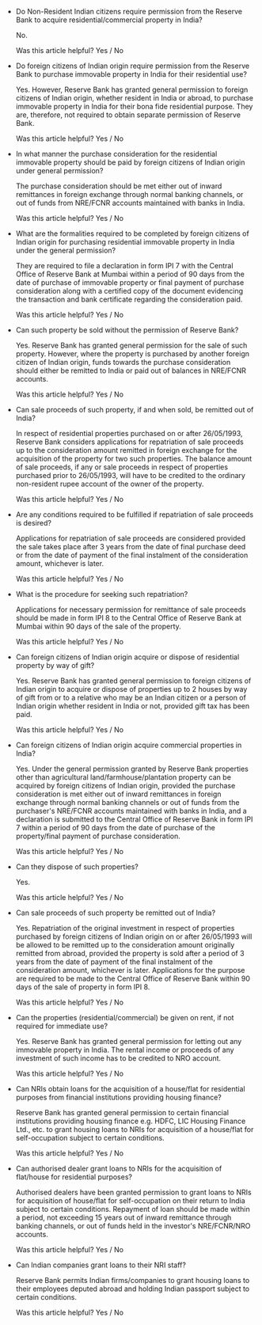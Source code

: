 *   Do Non-Resident Indian citizens require permission from the Reserve Bank to acquire residential/commercial property in India?
    
    No.
    
    Was this article helpful? Yes / No
    
*   Do foreign citizens of Indian origin require permission from the Reserve Bank to purchase immovable property in India for their residential use?
    
    Yes. However, Reserve Bank has granted general permission to foreign citizens of Indian origin, whether resident in India or abroad, to purchase immovable property in India for their bona fide residential purpose. They are, therefore, not required to obtain separate permission of Reserve Bank.
    
    Was this article helpful? Yes / No
    
*   In what manner the purchase consideration for the residential immovable property should be paid by foreign citizens of Indian origin under general permission?
    
    The purchase consideration should be met either out of inward remittances in foreign exchange through normal banking channels, or out of funds from NRE/FCNR accounts maintained with banks in India.
    
    Was this article helpful? Yes / No
    
*   What are the formalities required to be completed by foreign citizens of Indian origin for purchasing residential immovable property in India under the general permission?
    
    They are required to file a declaration in form IPI 7 with the Central Office of Reserve Bank at Mumbai within a period of 90 days from the date of purchase of immovable property or final payment of purchase consideration along with a certified copy of the document evidencing the transaction and bank certificate regarding the consideration paid.
    
    Was this article helpful? Yes / No
    
*   Can such property be sold without the permission of Reserve Bank?
    
    Yes. Reserve Bank has granted general permission for the sale of such property. However, where the property is purchased by another foreign citizen of Indian origin, funds towards the purchase consideration should either be remitted to India or paid out of balances in NRE/FCNR accounts.
    
    Was this article helpful? Yes / No
    
*   Can sale proceeds of such property, if and when sold, be remitted out of India?
    
    In respect of residential properties purchased on or after 26/05/1993, Reserve Bank considers applications for repatriation of sale proceeds up to the consideration amount remitted in foreign exchange for the acquisition of the property for two such properties. The balance amount of sale proceeds, if any or sale proceeds in respect of properties purchased prior to 26/05/1993, will have to be credited to the ordinary non-resident rupee account of the owner of the property.
    
    Was this article helpful? Yes / No
    
*   Are any conditions required to be fulfilled if repatriation of sale proceeds is desired?
    
    Applications for repatriation of sale proceeds are considered provided the sale takes place after 3 years from the date of final purchase deed or from the date of payment of the final instalment of the consideration amount, whichever is later.
    
    Was this article helpful? Yes / No
    
*   What is the procedure for seeking such repatriation?
    
    Applications for necessary permission for remittance of sale proceeds should be made in form IPI 8 to the Central Office of Reserve Bank at Mumbai within 90 days of the sale of the property.
    
    Was this article helpful? Yes / No
    
*   Can foreign citizens of Indian origin acquire or dispose of residential property by way of gift?
    
    Yes. Reserve Bank has granted general permission to foreign citizens of Indian origin to acquire or dispose of properties up to 2 houses by way of gift from or to a relative who may be an Indian citizen or a person of Indian origin whether resident in India or not, provided gift tax has been paid.
    
    Was this article helpful? Yes / No
    
*   Can foreign citizens of Indian origin acquire commercial properties in India?
    
    Yes. Under the general permission granted by Reserve Bank properties other than agricultural land/farmhouse/plantation property can be acquired by foreign citizens of Indian origin, provided the purchase consideration is met either out of inward remittances in foreign exchange through normal banking channels or out of funds from the purchaser's NRE/FCNR accounts maintained with banks in India, and a declaration is submitted to the Central Office of Reserve Bank in form IPI 7 within a period of 90 days from the date of purchase of the property/final payment of purchase consideration.
    
    Was this article helpful? Yes / No
    
*   Can they dispose of such properties?
    
    Yes.
    
    Was this article helpful? Yes / No
    
*   Can sale proceeds of such property be remitted out of India?
    
    Yes. Repatriation of the original investment in respect of properties purchased by foreign citizens of Indian origin on or after 26/05/1993 will be allowed to be remitted up to the consideration amount originally remitted from abroad, provided the property is sold after a period of 3 years from the date of payment of the final instalment of the consideration amount, whichever is later. Applications for the purpose are required to be made to the Central Office of Reserve Bank within 90 days of the sale of property in form IPI 8.
    
    Was this article helpful? Yes / No
    
*   Can the properties (residential/commercial) be given on rent, if not required for immediate use?
    
    Yes. Reserve Bank has granted general permission for letting out any immovable property in India. The rental income or proceeds of any investment of such income has to be credited to NRO account.
    
    Was this article helpful? Yes / No
    
*   Can NRIs obtain loans for the acquisition of a house/flat for residential purposes from financial institutions providing housing finance?
    
    Reserve Bank has granted general permission to certain financial institutions providing housing finance e.g. HDFC, LIC Housing Finance Ltd., etc. to grant housing loans to NRIs for acquisition of a house/flat for self-occupation subject to certain conditions.
    
    Was this article helpful? Yes / No
    
*   Can authorised dealer grant loans to NRIs for the acquisition of flat/house for residential purposes?
    
    Authorised dealers have been granted permission to grant loans to NRIs for acquisition of house/flat for self-occupation on their return to India subject to certain conditions. Repayment of loan should be made within a period, not exceeding 15 years out of inward remittance through banking channels, or out of funds held in the investor's NRE/FCNR/NRO accounts.
    
    Was this article helpful? Yes / No
    
*   Can Indian companies grant loans to their NRI staff?
    
    Reserve Bank permits Indian firms/companies to grant housing loans to their employees deputed abroad and holding Indian passport subject to certain conditions.
    
    Was this article helpful? Yes / No